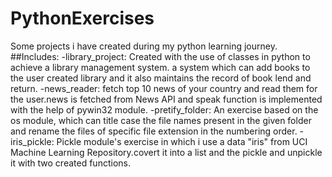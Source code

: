 # PythonExercises
Some projects i have created during my python learning journey.
##Includes:
 -library_project:  Created with the use of classes in python to achieve a library management system.
                    a system which can add books to the user created library and it also maintains the 
                    record of book lend and return.
 -news_reader:      fetch top 10 news of your country and read them for the user.news is fetched from 
                    News API and speak function is implemented with the help of pywin32 module.
 -pretify_folder:   An exercise based on the os module, which can title case the file names present 
                    in the given folder and rename the files of specific file extension in the
                    numbering order.
 -iris_pickle:      Pickle module's exercise in which i use a data "iris" from  UCI Machine Learning 
                    Repository.covert it into a list and the pickle and unpickle it with two created 
                    functions.
  
